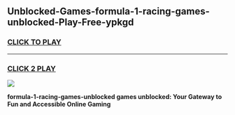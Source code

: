 
## Unblocked-Games-formula-1-racing-games-unblocked-Play-Free-ypkgd
<h3>
<a href="https://premium76.site?title=formula-1-racing-games-unblocked&ref=09A">CLICK TO PLAY</a></h3>
<hr>

<h3>
<a href="https://premium76.site?title=formula-1-racing-games-unblocked&ref=09A">CLICK 2 PLAY</a>
  
</h3>

<a href="https://premium76.site?title=formula-1-racing-games-unblocked&ref=09A"><img src="https://clearcache.store/games.png"></a>


**formula-1-racing-games-unblocked games unblocked: Your Gateway to Fun and Accessible Online Gaming**
